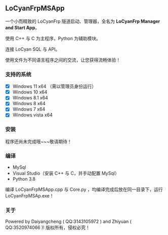 ## LoCyanFrpMSApp

一个小而精致的 LoCyanFrp 隧道启动、管理器，全名为 **LoCyanFrp Manager and Start App**。

使用 C++ 与 C 为主程序，Python 为辅助模块。

连接 LoCyan SQL 与 API。

使用文件为不同语言程序之间的交流，让您获得流畅体验！

### 支持的系统

- [X] Windows 11 x64 （需以管理员身份运行）
- [X] Windows 10 x64
- [X] Windows 8.1 x64
- [X] Windows 8 x64
- [X] Windows 7 x64
- [X] Windows vista x64

### 安装

程序还尚未完成哦~~~敬请期待！

### 编译

* MySql
* Visual Studio（安装 C++ 与 C，并手动配置 MySql）
* Python 3.8

编译 LoCyanFrpMSApp.cpp 与 Core.py ，均编译完成后放在同一目录下，运行 LoCyanFrpMSAp.exe！

### 关于

Powered by Daiyangcheng ( QQ:3143105972 ) and Zhiyuan ( QQ:3520974066 )!
版权所有，侵权必究！
